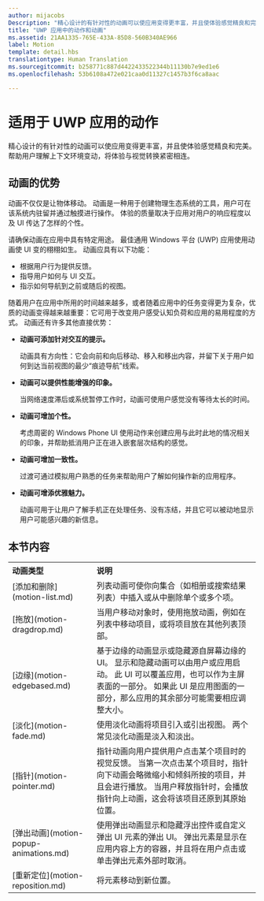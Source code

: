 ```yaml
---
author: mijacobs
Description: "精心设计的有针对性的动画可以使应用变得更丰富，并且使体验感觉精良和完美。 帮助用户理解上下文更改，将体验与视觉转换紧密相连。"
title: "UWP 应用中的动作和动画"
ms.assetid: 21AA1335-765E-433A-85D8-560B340AE966
label: Motion
template: detail.hbs
translationtype: Human Translation
ms.sourcegitcommit: b258771c887d4422433522344b11130b7e9ed1e6
ms.openlocfilehash: 53b6108a472e021caa0d11327c1457b3f6ca8aac

---
```


# <a name="motion-for-uwp-apps"></a>适用于 UWP 应用的动作

<link rel="stylesheet" href="https://az835927.vo.msecnd.net/sites/uwp/Resources/css/custom.css">

精心设计的有针对性的动画可以使应用变得更丰富，并且使体验感觉精良和完美。 帮助用户理解上下文环境变动，将体验与视觉转换紧密相连。

## <a name="benefits-of-animation"></a>动画的优势


动画不仅仅是让物体移动。 动画是一种用于创建物理生态系统的工具，用户可在该系统内驻留并通过触摸进行操作。 体验的质量取决于应用对用户的响应程度以及 UI 传达了怎样的个性。

请确保动画在应用中具有特定用途。 最佳通用 Windows 平台 (UWP) 应用使用动画使 UI 变的栩栩如生。 动画应具有以下功能：

-   根据用户行为提供反馈。
-   指导用户如何与 UI 交互。
-   指示如何导航到之前或随后的视图。

随着用户在应用中所用的时间越来越多，或者随着应用中的任务变得更为复杂，优质的动画变得越来越重要：它可用于改变用户感受认知负荷和应用的易用程度的方式。 动画还有许多其他直接优势：

-   **动画可添加针对交互的提示。**

    动画具有方向性：它会向前和向后移动、移入和移出内容，并留下关于用户如何到达当前视图的最少“痕迹导航”线索。

-   **动画可以提供性能增强的印象。**

    当网络速度滞后或系统暂停工作时，动画可使用户感觉没有等待太长的时间。

-   **动画可增加个性。**

    考虑周密的 Windows Phone UI 使用动作来创建应用与此时此地的情况相关的印象，并帮助抵消用户正在进入嵌套层次结构的感觉。

-   **动画可增加一致性。**

    过渡可通过模拟用户熟悉的任务来帮助用户了解如何操作新的应用程序。

-   **动画可增添优雅魅力。**

    动画可用于让用户了解手机正在处理任务、没有冻结，并且它可以被动地显示用户可能感兴趣的新信息。

<h2>本节内容</h2>

<table>
<tr>
<th align="left">动画类型</th>
<th align="left">说明</th>
</tr>
    <tr>
        <td>[添加和删除](motion-list.md)
        </td>
        <td>列表动画可使你向集合（如相册或搜索结果列表）中插入或从中删除单个或多个项。
        </td>
    </tr>
    <tr>
        <td>[拖放](motion-dragdrop.md)
        </td>
        <td>当用户移动对象时，使用拖放动画，例如在列表中移动项目，或将项目放在其他列表顶部。
        </td>
    </tr>
    <tr>
        <td>[边缘](motion-edgebased.md)
        </td>
        <td>基于边缘的动画显示或隐藏源自屏幕边缘的 UI。 显示和隐藏动画可以由用户或应用启动。 此 UI 可以覆盖应用，也可以作为主屏表面的一部分。 如果此 UI 是应用图面的一部分，那么应用的其余部分可能需要相应调整大小。
        </td>
    </tr>   
    <tr>
        <td>[淡化](motion-fade.md)
        </td>
        <td>使用淡化动画将项目引入或引出视图。 两个常见淡化动画是淡入和淡出。
        </td>
    </tr>   
    <tr>
        <td>[指针](motion-pointer.md)
        </td>
        <td>指针动画向用户提供用户点击某个项目时的视觉反馈。 当第一次点击某个项目时，指针向下动画会略微缩小和倾斜所按的项目，并且会进行播放。 当用户释放指针时，会播放指针向上动画，这会将该项目还原到其原始位置。
        </td>
    </tr>   
    <tr>
        <td>[弹出动画](motion-popup-animations.md)
        </td>
        <td>使用弹出动画显示和隐藏浮出控件或自定义弹出 UI 元素的弹出 UI。 弹出元素是显示在应用内容上方的容器，并且将在用户点击或单击弹出元素外部时取消。
        </td>
    </tr>     
    <tr>
        <td>[重新定位](motion-reposition.md)
        </td>
        <td>将元素移动到新位置。
        </td>
    </tr>
</table>

 

 

 



<!--HONumber=Dec16_HO2-->


